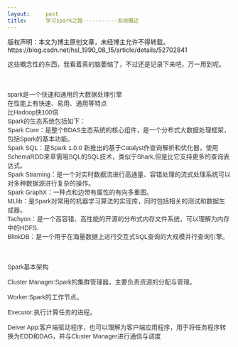 ```yaml
---
layout:     post
title:      学习spark之路-----------系统概述
---
```

<div id="article_content" class="article_content clearfix csdn-tracking-statistics" data-pid="blog" data-mod="popu_307" data-dsm="post">
								<div class="article-copyright">
					版权声明：本文为博主原创文章，未经博主允许不得转载。					https://blog.csdn.net/hsl_1990_08_15/article/details/52702841				</div>
								            <link rel="stylesheet" href="https://csdnimg.cn/release/phoenix/template/css/ck_htmledit_views-f76675cdea.css">
						<div class="htmledit_views" id="content_views">
                
<p></p>
<p style="color:rgb(51,51,51);font-family:Arial, sans-serif;font-size:14px;line-height:20px;">
这些概念性的东西，我看着真的脑萎缩了，不过还是记录下来吧，万一用到呢。</p>
<p style="color:rgb(51,51,51);font-family:Arial, sans-serif;font-size:14px;line-height:20px;">
<br></p>
<p style="color:rgb(51,51,51);font-family:Arial, sans-serif;font-size:14px;line-height:20px;">
spark是一个快速和通用的大数据处理引擎<br>
在性能上有快速、易用、通用等特点<br>
比Hadoop快100倍<br>
Spark的生态系统包括如下：<br>
Spark Core：是整个BDAS生态系统的核心组件，是一个分布式大数据处理框架，包括Spark的基本功能。<br>
Spark SQL：是Spark 1.0.0 新推出的基于Catalyst作查询解析和优化器，使用SchemaRDD来草需哦SQL的SQL技术，类似于Shark,但是比它支持更多的查询表达式。<br>
Spark Straming：是一个对实时数据流进行高通量、容错处理的流式处理系统可以对多种数据源进行复杂的操作。<br>
Spark GraphX：一种点和边带有属性的有向多重图。<br>
MLlib：是Spark对常用的机器学习算法的实现库，同时包括相关的测试和数据生成器。<br>
Tachyon：是一个高容错、高性能的开源的分布式内存文件系统，可以理解为内存中的HDFS.<br>
BlinkDB：是一个用于在海量数据上进行交互式SQL查询的大规模并行查询引擎。<br></p>
<p style="color:rgb(51,51,51);font-family:Arial, sans-serif;font-size:14px;line-height:20px;">
<br></p>
<p style="color:rgb(51,51,51);font-family:Arial, sans-serif;font-size:14px;line-height:20px;">
Spark基本架构</p>
<p style="color:rgb(51,51,51);font-family:Arial, sans-serif;font-size:14px;line-height:20px;">
Cluster Manager:Spark的集群管理器，主要负责资源的分配与管理。</p>
<p style="color:rgb(51,51,51);font-family:Arial, sans-serif;font-size:14px;line-height:20px;">
Worker:Spark的工作节点。</p>
<p style="color:rgb(51,51,51);font-family:Arial, sans-serif;font-size:14px;line-height:20px;">
Executor:执行计算任务的进程。</p>
<p style="color:rgb(51,51,51);font-family:Arial, sans-serif;font-size:14px;line-height:20px;">
Deiver App:客户端驱动程序，也可以理解为客户端应用程序，用于将任务程序转换为EDD和DAG，并与Cluster Manager进行通信与调度</p>
<p style="color:rgb(51,51,51);font-family:Arial, sans-serif;font-size:14px;line-height:20px;">
<br></p>
            </div>
                </div>